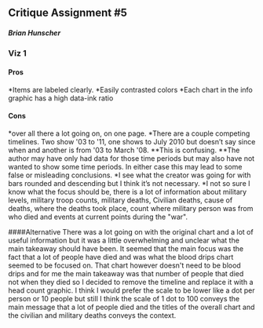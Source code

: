 ## Critique Assignment #5
##### Brian Hunscher



### Viz 1
#### Pros
*Items are labeled clearly.
*Easily contrasted colors
*Each chart in the info graphic has a high data-ink ratio

#### Cons
*over all there a lot going on, on one page.
*There are a couple competing timelines. Two show '03 to '11, one shows to July 2010 but doesn’t say since when and another is from '03 to March '08.
    **This is confusing.
    **The author may have only had data for those time periods but may also have not wanted to show some time periods. In either case this may lead to some false or misleading conclusions.
*I see what the creator was going for with bars rounded and descending but I think it’s not necessary.
*I not so sure I know what the focus should be, there is a lot of information about military levels, military troop counts, military deaths, Civilian deaths, cause of deaths, where the deaths took place, count where military person was from who died and events at current points during the "war".

####Alternative
There was a lot going on with the original chart and a lot of useful information but it was a little overwhelming and unclear what the main takeaway should have been. It seemed that the main focus was the fact that a lot of people have died and was what the blood drips chart seemed to be focused on. That chart however doesn't need to be blood drips and for me the main takeaway was that number of people that died not when they died so I decided to remove the timeline and replace it with a head count graphic. I think I would prefer the scale to be lower like a dot per person or 10 people but still I think the scale of 1 dot to 100 conveys the main message that a lot of people died and the titles of the overall chart and the civilian and military deaths conveys the context. 


